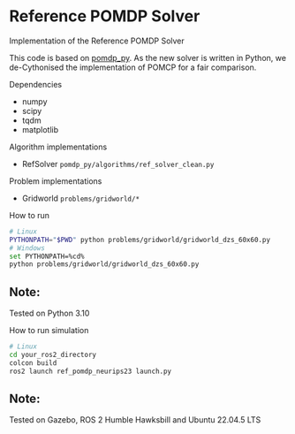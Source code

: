 # Reference POMDP Solver

Implementation of the Reference POMDP Solver

This code is based on [pomdp_py](https://github.com/h2r/pomdp-py). As the new solver is written in
Python, we de-Cythonised the implementation of POMCP for a fair comparison.

Dependencies
- numpy
- scipy
- tqdm
- matplotlib

Algorithm implementations
- RefSolver `pomdp_py/algorithms/ref_solver_clean.py`

Problem implementations

- Gridworld `problems/gridworld/*`

How to run

```bash
# Linux
PYTHONPATH="$PWD" python problems/gridworld/gridworld_dzs_60x60.py
# Windows
set PYTHONPATH=%cd%
python problems/gridworld/gridworld_dzs_60x60.py
```

## Note:
Tested on Python 3.10

How to run simulation

```bash
# Linux
cd your_ros2_directory
colcon build
ros2 launch ref_pomdp_neurips23 launch.py
```

## Note:
Tested on Gazebo, ROS 2 Humble Hawksbill and Ubuntu 22.04.5 LTS

